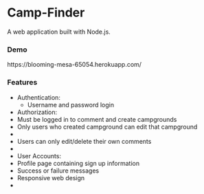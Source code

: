 # Camp-Finder

A web application built with Node.js. 

<h3>Demo</h3>
https://blooming-mesa-65054.herokuapp.com/

<h3>Features</h3>

<ul>
  <li>Authentication:
    <ul>
    <li> Username and password login</li>
    </ul>
  </li>
  
  <li>
  Authorization:
  <li>Must be logged in to comment and create campgrounds</li>
  <li>Only users who created campground can edit that campground<li>
  <li>Users can only edit/delete their own comments<li>
  </li>
  
  <li>User Accounts:
  <li>Profile page containing sign up information</li>
  </li>
  
  <li>Success or failure messages</li>
  <li>Responsive web design<li>
  
</ul>
